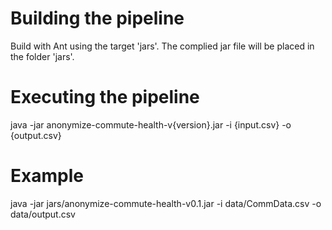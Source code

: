 # Building the pipeline

Build with Ant using the target 'jars'. The complied jar file will be placed in the folder 'jars'.

# Executing the pipeline

java -jar anonymize-commute-health-v{version}.jar -i {input.csv} -o {output.csv}

# Example

java -jar jars/anonymize-commute-health-v0.1.jar -i data/CommData.csv -o data/output.csv